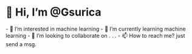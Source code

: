 <h1>👋 Hi, I’m @Gsurica</h1>
- 👀 I’m interested in machine learning
- 🌱 I’m currently learning machine learning
- 💞️ I’m looking to collaborate on . . .
- 📫 How to reach me? just send a msg.

<!---
Gsurica/Gsurica is a ✨ special ✨ repository because its `README.md` (this file) appears on your GitHub profile.
You can click the Preview link to take a look at your changes.
--->
